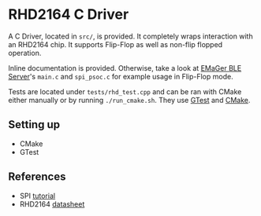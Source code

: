 # RHD2164 C Driver

A C Driver, located in `src/`, is provided. It completely wraps interaction with an RHD2164 chip. It supports Flip-Flop as well as non-flip flopped operation.

Inline documentation is provided. Otherwise, take a look at [EMaGer BLE Server](https://github.com/SBIOML/emager-psoc-ble-server/tree/main)'s `main.c` and `spi_psoc.c` for example usage in Flip-Flop mode.

Tests are located under `tests/rhd_test.cpp` and can be ran with CMake either manually or by running `./run_cmake.sh`. They use [GTest](https://github.com/google/googletest) and [CMake](https://cmake.org/).

## Setting up

- CMake
- GTest

## References

- SPI [tutorial](https://www.analog.com/en/analog-dialogue/articles/introduction-to-spi-interface.html)
- RHD2164 [datasheet](https://intantech.com/files/Intan_RHD2164_datasheet.pdf)
